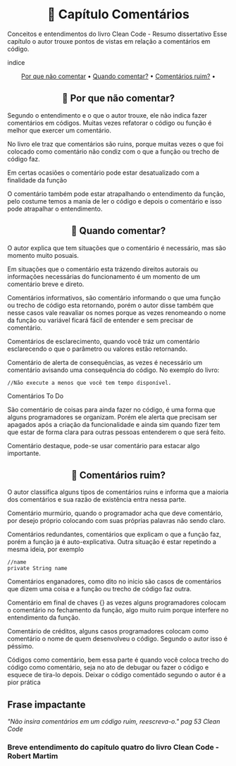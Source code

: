 <h1 align="center"> 📘 Capítulo Comentários</h1>

Conceitos e entendimentos do livro Clean Code - Resumo dissertativo 
Esse capítulo o autor trouxe pontos de vistas em relação a comentários em código.

indice 
<p align="center">
 <a href="#">Por que não comentar</a> •
 <a href="#">Quando comentar?</a> • 
 <a href="#">Comentários ruim?</a> • 

</p>


<h2 align="center"> 🔹 Por que não comentar?</h2>

Segundo o entendimento e o que o autor trouxe, ele não indica fazer comentários em códigos. Muitas vezes refatorar o código ou função é melhor que exercer um comentário.

No livro ele traz que comentários são ruins, porque muitas vezes o que foi colocado como comentário não condiz com o que a função ou trecho de código faz.

Em certas ocasiões o comentário pode estar desatualizado com a finalidade da função

O comentário também pode estar atrapalhando o entendimento da função, pelo costume temos a mania de ler o código e depois o comentário e isso pode atrapalhar o entendimento.

<h2 align="center"> 🔹 Quando comentar?</h2>

O autor explica que tem situações que o comentário é necessário, mas são momento muito posuais.

Em situações que o comentário esta trázendo direitos autorais ou informações necessárias do funcionamento é um momento de um comentário breve e direto.

Comentários informativos, são comentário informando o que uma função ou trecho de código esta retornando, porém o autor disse também que nesse casos vale reavaliar os nomes porque as vezes renomeando o nome da função ou variável ficará fácil de entender e sem precisar de comentário.

Comentários de esclarecimento, quando você tráz um comentário esclarecendo o que o parâmetro ou valores estão retornando. 

Comentário de alerta de consequências, as vezes é necessário um comentário avisando uma consequência do código. No exemplo do livro:

```
//Não execute a menos que você tem tempo disponível.
```

Comentários To Do

São comentário de coisas para ainda fazer no código, é uma forma que alguns programadores se organizam. Porém ele alerta que precisam ser apagados após a criação da funcionalidade e ainda sim quando fizer tem que estar de forma clara para outras pessoas entenderem o que será feito.

Comentário destaque, pode-se usar comentário para estacar algo importante.

<h2 align="center"> 🔹 Comentários ruim?</h2>

O autor  classifica alguns tipos de comentários ruins e informa que a maioria dos comentários e sua razão de existência entra nessa parte.

Comentário murmúrio, quando o programador acha que deve comentário, por desejo próprio colocando com suas próprias palavras não sendo claro. 

Comentários redundantes, comentários que explicam o que a função faz, porém a função ja é auto-explicativa. Outra situação é estar repetindo a mesma ideia, por exemplo 


```
//name
private String name
```

Comentários enganadores, como dito no inicio são casos de comentários que dizem uma coisa e a função ou trecho de código faz outra.

Comentário em final de chaves {} as vezes alguns programadores colocam o comentário no fechamento da função, algo muito ruim porque interfere no entendimento da função.

Comentário de créditos, alguns casos programadores colocam como comentário o nome de quem desenvolveu o código. Segundo o autor isso é péssimo.

Códigos como comentário, bem essa parte é quando você coloca trecho do código como comentário, seja no ato de debugar ou fazer o código e esquece de tira-lo depois. Deixar o código comentádo segundo o autor é a pior prática

## Frase impactante 

<i> "Não insira comentários em um código ruim, reescreva-o." pag 53 Clean Code </i>


### Breve entendimento do capítulo quatro do livro Clean Code - Robert Martim